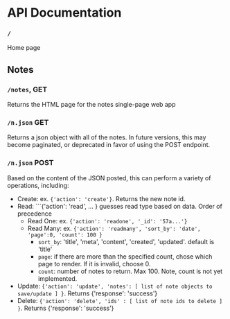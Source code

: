 # API Documentation

### ```/```

Home page

## Notes

### ```/notes```, GET

Returns the HTML page for the notes single-page web app

### ```/n.json``` GET

Returns a json object with all of the notes. In future versions, this may become paginated, or deprecated in favor of using the POST endpoint.

### ```/n.json``` POST

Based on the content of the JSON posted, this can perform a variety of operations, including:
- Create: ex. ```{'action': 'create'}```. Returns the new note id.
- Read: ```{'action': 'read', ... } guesses read type based on data. Order of precedence
  - Read One: ex. ```{'action': 'readone', '_id': '57a...'}```
  - Read Many: ex. ```{'action': 'readmany', 'sort_by': 'date', 'page':0, 'count': 100 }```
    - ```sort_by```: 'title', 'meta', 'content', 'created', 'updated'. default is 'title'
    - ```page```: if there are more than the specified count, chose which page to render. If it is invalid, choose 0.
    - ```count```: number of notes to return. Max 100. Note, count is not yet implemented.
- Update: ```{'action': 'update', 'notes': [ list of note objects to save/update ] }```. Returns {'response': 'success'}
- Delete: ```{'action': 'delete', 'ids' : [ list of note ids to delete ] }```. Returns {'response': 'success'}
